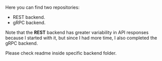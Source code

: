 Here you can find two repositories: 
 - REST backend.
 - gRPC backend. 

Note that the **REST** backend has greater variability in API responses because I started with it, but since I had more time, I also completed the gRPC backend.

Please check readme inside specific backend folder.
